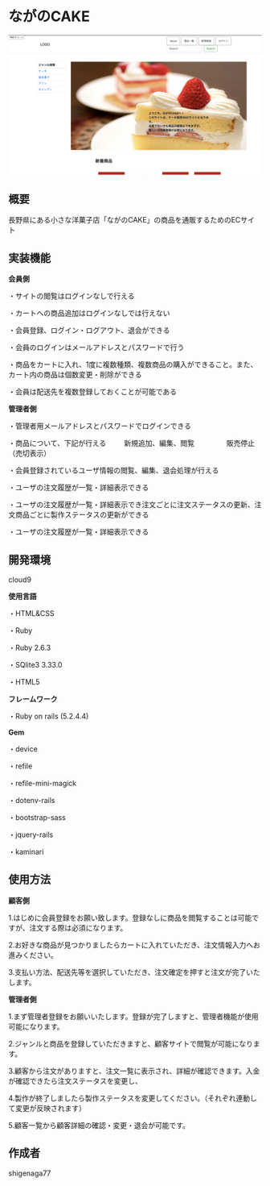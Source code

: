 # ながのCAKE

![画像名](./sukusyo.png)

## 概要

長野県にある小さな洋菓子店「ながのCAKE」の商品を通販するためのECサイト

## 実装機能

**会員側**

・サイトの閲覧はログインなしで行える

・カートへの商品追加はログインなしでは行えない

・会員登録、ログイン・ログアウト、退会ができる

・会員のログインはメールアドレスとパスワードで行う

・商品をカートに入れ、1度に複数種類、複数商品の購入ができること。また、カート内の商品は個数変更・削除ができる

・会員は配送先を複数登録しておくことが可能である

**管理者側**

・管理者用メールアドレスとパスワードでログインできる

・商品について、下記が行える
　　
  新規追加、編集、閲覧
　　　　
  販売停止（売切表示）
  
・会員登録されているユーザ情報の閲覧、編集、退会処理が行える

・ユーザの注文履歴が一覧・詳細表示できる

・ユーザの注文履歴が一覧・詳細表示でき注文ごとに注文ステータスの更新、注文商品ごとに製作ステータスの更新ができる

・ユーザの注文履歴が一覧・詳細表示できる

## 開発環境
cloud9

**使用言語**

・HTML&CSS

・Ruby

・Ruby 2.6.3

・SQlite3 3.33.0

・HTML5

**フレームワーク**

・Ruby on rails (5.2.4.4)

**Gem**

・device

・refile

・refile-mini-magick

・dotenv-rails

・bootstrap-sass

・jquery-rails

・kaminari

## 使用方法

**顧客側**

1.はじめに会員登録をお願い致します。登録なしに商品を閲覧することは可能ですが、注文する際は必須になります。

2.お好きな商品が見つかりましたらカートに入れていただき、注文情報入力へお進みください。

3.支払い方法、配送先等を選択していただき、注文確定を押すと注文が完了いたします。

**管理者側**

1.まず管理者登録をお願いいたします。登録が完了しますと、管理者機能が使用可能になります。

2.ジャンルと商品を登録していただきますと、顧客サイトで閲覧が可能になります。

3.顧客から注文がありますと、注文一覧に表示され、詳細が確認できます。入金が確認できたら注文ステータスを変更し、

4.製作が終了しましたら製作ステータスを変更してください。（それぞれ連動して変更が反映されます）

5.顧客一覧から顧客詳細の確認・変更・退会が可能です。

## 作成者

shigenaga77
